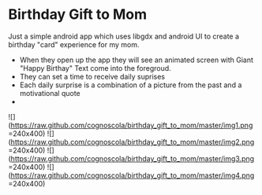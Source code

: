 # Birthday Gift to Mom
Just a simple android app which uses libgdx and android UI to create a birthday "card" experience for my mom.

- When they open up the app they will see an animated screen with Giant "Happy Birthay" Text come into the foregroud.
- They can set a time to receive daily suprises 
- Each daily surprise is a combination of a picture from the past and a motivational quote
- 
![](https://raw.github.com/cognoscola/birthday_gift_to_mom/master/img1.png =240x400)
![](https://raw.github.com/cognoscola/birthday_gift_to_mom/master/img2.png =240x400)
![](https://raw.github.com/cognoscola/birthday_gift_to_mom/master/img3.png =240x400)
![](https://raw.github.com/cognoscola/birthday_gift_to_mom/master/img4.png =240x400)
